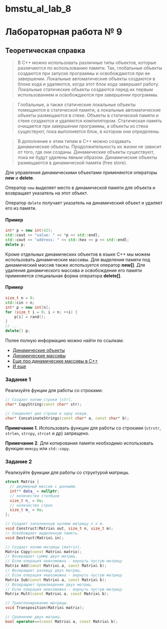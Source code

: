 # bmstu_al_lab_8

# Лабораторная работа № 9

## Теоретическая справка

> В C++ можно использовать различные типы объектов, которые различаются по использованию памяти. Так, глобальные объекты создаются при запуске программы и освобождаются при ее завершении. Локальные автоматические объекты создаются в блоке кода и удаляются, когда этот блок кода завершает работу. Локальные статические объекты создаются перед их первым использованием и освобождаются при завершении программы.

> Глобальные, а также статические локальные объекты помещаются в статической памяти, а локальные автоматические объекты размещаются в стеке. Объекты в статической памяти и стеке создаются и удаляются компилятором. Статическая память очищается при завершении программы, а объекты из стека существуют, пока выполняется блок, в котором они определены.

> В дополнение к этим типам в C++ можно создавать динамические объекты. Продолжительность их жизни не зависит от того, где они созданы. Динамические объекты существуют, пока не будут удалены явным образом. Динамические объекты размещаются в динамической памяти (free store).

Для управления динамическими объектами применяются операторы **new** и **delete**.

Оператор `new` выделяет место в динамической памяти для объекта и возвращает указатель на этот объект.

Оператор `delete` получает указатель на динамический объект и удаляет его из памяти.

#### Пример
```cc
int* p = new int(42);
std::cout << "value: " << *p << std::endl;
std::cout << "address: " << std::hex << p << std::endl;
delete p;
```

Кроме отдельных динамических объектов в языке C++ мы можем использовать динамические массивы. Для выделения памяти под динамический массив также используется оператор **new[]**. Для удаления динамического массива и освобождения его памяти применяется специальная форма оператора **delete[]**.

#### Пример
```cc
size_t n = 0;
std::cin > n;
int* p = new int[n];
for (size_t i = 0; i < n; ++i) {
    p[i] = rand();
}
// ...
delete[] p;
```

Полее полную информацию можно найти по ссылкам:
* [Динамические объекты](https://metanit.com/cpp/tutorial/4.11.php)
* [Динамические массивы](https://metanit.com/cpp/tutorial/4.12.php)
* [Еще про динамичесике массивы в C++](https://ravesli.com/urok-86-dinamicheskie-massivy/)
* [И еще](http://cppstudio.com/post/432/)

### Задание 1

Реализуйте фунции для работы со строками:

```cc
// Создает копию строки |str|.
char* CopyString(const char* str);

// Соединяет две строки в одну новую.
char* ConcatinateStrings(const char* a, const char* b);
```
**Примечание 1**. Использовать функции для работы со строками (`strstr`, `strlen`, `strcpy`, `strcat` и др) запрещено.

**Примечание 2**. Для копирования памяти необходимо использовать функции `memcpy` или `std::copy`.

### Задание 2

Реализуйте функции для работы со структурой матрицы.

```cc
struct Matrix {
  // двумерный массив с данными.
  int** data_ = nullptr;
  // количество столбцов
  size_t n_ = 0u;
  // количество строк
  size_t m_ = 0u;
};

// Создает заполненную нулями матрицу n x m.
void Construct(Matrix& out, size_t n, size_t m);
// Освобождает выделенную память.
void Destruct(Matrix& in);

// Создает копию матрицы |matrix|.
Matrix Copy(const Matrix& matrix);
// Возвращает сумму двух матриц.
// Если операция невозможна - вернуть пустую матрицу
Matrix Add(const Matrix& a, const Matrix& b);
// Возвращает разницу двух матриц.
// Если операция невозможна - вернуть пустую матрицу
Matrix Sub(const Matrix& a, const Matrix& b);
// Возвращает произведение двух матриц.
// Если операция невозможна - вернуть пустую матрицу
Matrix Mult(const Matrix& a, const Matrix& b);

// Транспонирование матрицы.
void Transposition(Matrix& matrix);

// Сравнение двух матриц.
bool operator==(const Matrix& a, const Matrix& b);
```
